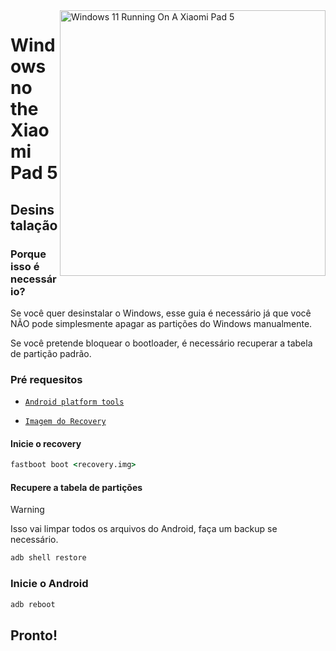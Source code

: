 <img align="right" src="https://raw.githubusercontent.com/erdilS/Port-Windows-11-Xiaomi-Pad-5/main/nabu.png" width="425" alt="Windows 11 Running On A Xiaomi Pad 5">

# Windows no the Xiaomi Pad 5

## Desinstalação

### Porque isso é necessário?

Se você quer desinstalar o Windows, esse guia é necessário já que você NÃO pode simplesmente apagar as partições do Windows manualmente.

Se você pretende bloquear o bootloader, é necessário recuperar a tabela de partição padrão.

### Pré requesitos

- [```Android platform tools```](https://developer.android.com/studio/releases/platform-tools)
  
- [```Imagem do Recovery```](https://github.com/erdilS/Port-Windows-11-Xiaomi-Pad-5/releases/download/1.0/recovery.img)

#### Inicie o recovery
```cmd
fastboot boot <recovery.img>
```

#### Recupere a tabela de partições
> [!Warning]
> Isso vai limpar todos os arquivos do Android, faça um backup se necessário.
```cmd
adb shell restore
```

### Inicie o Android 
```cmd
adb reboot 
```
## Pronto!
